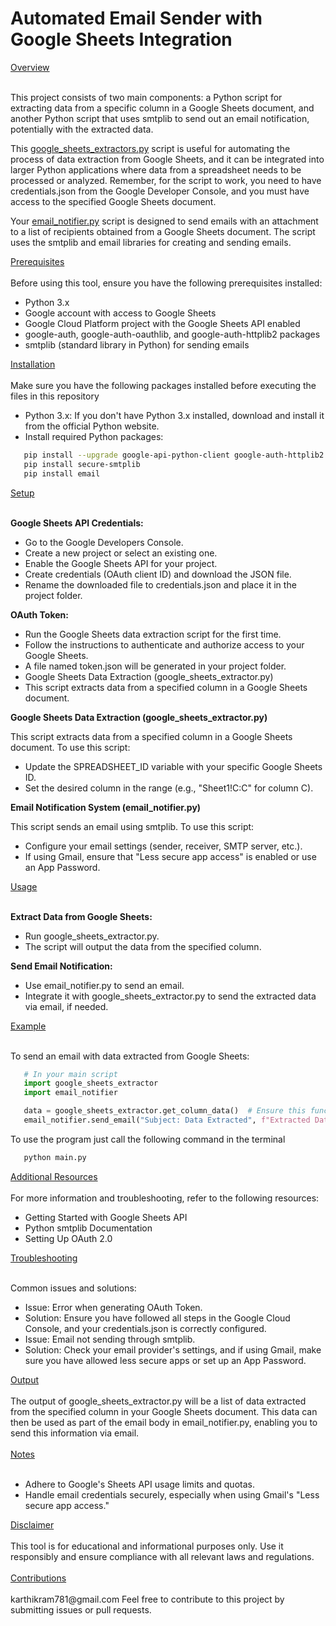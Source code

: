 ﻿<h1> Automated Email Sender with Google Sheets Integration </h1>

</h2><ins>Overview </ins></h2><br/>
<br/>

This project consists of two main components: a Python script for extracting data from a specific column in a Google Sheets document, and another Python script that uses smtplib to send out an email notification, potentially with the extracted data.

This [google_sheets_extractors.py](#Setup) script is useful for automating the process of data extraction from Google Sheets, and it can be integrated into larger Python applications where data from a spreadsheet needs to be processed or analyzed. Remember, for the script to work, you need to have credentials.json from the Google Developer Console, and you must have access to the specified Google Sheets document.


Your [email_notifier.py](#Setup) script is designed to send emails with an attachment to a list of recipients obtained from a Google Sheets document. The script uses the smtplib and email libraries for creating and sending emails. 
<br/>
</h2><ins>Prerequisites </ins></h2>
<br/>
<br/>
Before using this tool, ensure you have the following prerequisites installed:              

- Python 3.x
- Google account with access to Google Sheets
- Google Cloud Platform project with the Google Sheets API enabled
- google-auth, google-auth-oauthlib, and google-auth-httplib2 packages
- smtplib (standard library in Python) for sending emails

</h2><ins>Installation </ins></h2>
<br/>
<br/>
Make sure you have the following packages installed before executing the files in this repository

- Python 3.x: If you don't have Python 3.x installed, download and install it from the official Python website.
- Install required Python packages:

```bash
   pip install --upgrade google-api-python-client google-auth-httplib2 google-auth-oauthlib
   pip install secure-smtplib
   pip install email
```

</h2><ins>Setup </ins></h2>
<br/>
<br/>

**Google Sheets API Credentials:**

- Go to the Google Developers Console.
- Create a new project or select an existing one.
- Enable the Google Sheets API for your project.
- Create credentials (OAuth client ID) and download the JSON file.
- Rename the downloaded file to credentials.json and place it in the project folder.

**OAuth Token:**

- Run the Google Sheets data extraction script for the first time.
- Follow the instructions to authenticate and authorize access to your Google Sheets.
- A file named token.json will be generated in your project folder.
- Google Sheets Data Extraction (google_sheets_extractor.py)
- This script extracts data from a specified column in a Google Sheets document.

**Google Sheets Data Extraction (google_sheets_extractor.py)**

This script extracts data from a specified column in a Google Sheets document. To use this script: 
- Update the SPREADSHEET_ID variable with your specific Google Sheets ID.
- Set the desired column in the range (e.g., "Sheet1!C:C" for column C).

**Email Notification System (email_notifier.py)**

This script sends an email using smtplib. To use this script:
- Configure your email settings (sender, receiver, SMTP server, etc.).
- If using Gmail, ensure that "Less secure app access" is enabled or use an App Password.

</h2><ins>Usage </ins></h2>
<br/>
<br/>

**Extract Data from Google Sheets:** 

- Run google_sheets_extractor.py.
- The script will output the data from the specified column.

**Send Email Notification:** 

- Use email_notifier.py to send an email.
- Integrate it with google_sheets_extractor.py to send the extracted data via email, if needed.

</h2><ins>Example </ins></h2>
<br/>
<br/>


To send an email with data extracted from Google Sheets:

```python
   # In your main script
   import google_sheets_extractor
   import email_notifier

   data = google_sheets_extractor.get_column_data()  # Ensure this function is defined to return data
   email_notifier.send_email("Subject: Data Extracted", f"Extracted Data:\n{data}")
```

To use the program just call the following command in the terminal

```bash
   python main.py
```

</h2><ins>Additional Resources </ins></h2>
<br/>
<br/>
For more information and troubleshooting, refer to the following resources:

- Getting Started with Google Sheets API
- Python smtplib Documentation
- Setting Up OAuth 2.0

</h2><ins>Troubleshooting </ins></h2>
<br/>
<br/>

Common issues and solutions:

- Issue: Error when generating OAuth Token.
- Solution: Ensure you have followed all steps in the Google Cloud Console, and your credentials.json is correctly configured.
- Issue: Email not sending through smtplib.
- Solution: Check your email provider's settings, and if using Gmail, make sure you have allowed less secure apps or set up an App Password.

</h2><ins>Output </ins></h2>
<br/>
<br/>
The output of google_sheets_extractor.py will be a list of data extracted from the specified column in your Google Sheets document. This data can then be used as part of the email body in email_notifier.py, enabling you to send this information via email.
<br/>
<br/>
</h2><ins>Notes </ins></h2>
<br/>
<br/>

- Adhere to Google's Sheets API usage limits and quotas.
- Handle email credentials securely, especially when using Gmail's "Less secure app access."

</h2><ins>Disclaimer </ins></h2>
<br/>
<br/> 
This tool is for educational and informational purposes only. Use it responsibly and ensure compliance with all relevant laws and regulations.
<br/>
<br/>
</h2><ins>Contributions </ins></h2>
<br/>
<br/>
karthikram781@gmail.com
Feel free to contribute to this project by submitting issues or pull requests.

